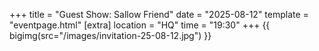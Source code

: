 +++
title = "Guest Show: Sallow Friend"
date = "2025-08-12"
template = "eventpage.html"
[extra]
location = "HQ"
time = "19:30"
+++
{{ bigimg(src="/images/invitation-25-08-12.jpg") }}
